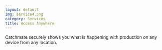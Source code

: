 ```yaml
---
layout: default
img: service4.png
category: Services
title: Access Anywhere
---
```

Catchmate securely shows you what is happening with production on any device from any location.
